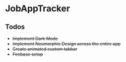 # JobAppTracker

## Todos
* <strike>Implement Dark Mode<strike>
* <strike>Implement Neumorphic Design across the entire app<strike>
* <strike>Create animated custom tabbar<strike>
*  Firebase setup

